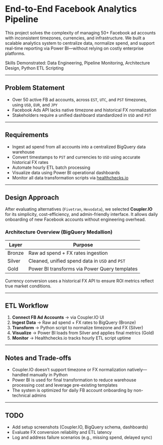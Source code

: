 # End-to-End Facebook Analytics Pipeline

This project solves the complexity of managing 50+ Facebook ad accounts with inconsistent timezones, currencies, and infrastructure. We built a scalable analytics system to centralize data, normalize spend, and support real-time reporting via Power BI—without relying on costly enterprise platforms.

Skills Demonstrated: Data Engineering, Pipeline Monitoring, Architecture Design, Python ETL Scripting

---

## Problem Statement

- Over 50 active FB ad accounts, across `EST`, `UTC`, and `PST` timezones, using `USD`, `EUR`, and `JPY`
- Facebook Ads API lacks native timezone and historical FX normalization
- Stakeholders require a unified dashboard standardized in `USD` and `PST`

---

## Requirements

- Ingest ad spend from all accounts into a centralized BigQuery data warehouse
- Convert timestamps to `PST` and currencies to `USD` using accurate historical FX rates
- Automate hourly ETL batch processing
- Visualize data using Power BI operational dashboards
- Monitor all data transformation scripts via [healthchecks.io](https://healthchecks.io)

---

## Design Approach

After evaluating alternatives (`Fivetran`, `Hevodata`), we selected **Coupler.IO** for its simplicity, cost-efficiency, and admin-friendly interface. It allows daily onboarding of new Facebook accounts without engineering overhead.

### Architecture Overview (BigQuery Medallion)

| Layer  | Purpose                                              |
|--------|------------------------------------------------------|
| Bronze | Raw ad spend + FX rates ingestion                    |
| Silver | Cleaned, unified spend data in `USD` and `PST`       |
| Gold   | Power BI transforms via Power Query templates        |

Currency conversion uses a historical FX API to ensure ROI metrics reflect true market conditions.

---

## ETL Workflow

1. **Connect FB Ad Accounts** → via Coupler.IO UI
2. **Ingest Data** → Raw ad spend + FX rates to BigQuery (Bronze)
3. **Transform** → Python script to normalize timezone and FX (Silver)
4. **Visualize** → Power BI loads from Silver and applies final metrics (Gold)
5. **Monitor** → Healthchecks.io tracks hourly ETL script uptime

---

## Notes and Trade-offs

- Coupler.IO doesn’t support timezone or FX normalization natively—handled manually in Python
- Power BI is used for final transformation to reduce warehouse processing cost and leverage pre-existing templates
- The system is optimized for daily FB account onboarding by non-technical admins

---

## TODO

- Add setup screenshots (Coupler.IO, BigQuery schema, dashboards)
- Evaluate FX conversion reliability and ETL latency
- Log and address failure scenarios (e.g., missing spend, delayed sync)

